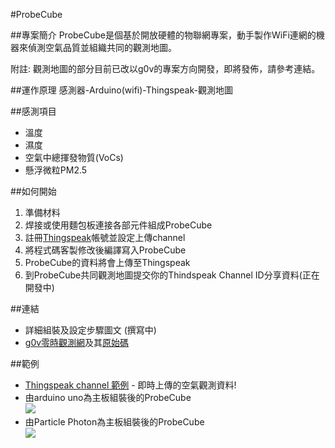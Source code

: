 #ProbeCube

##專案簡介
ProbeCube是個基於開放硬體的物聯網專案，動手製作WiFi連網的機器來偵測空氣品質並組織共同的觀測地圖。

附註: 觀測地圖的部分目前已改以g0v的專案方向開發，即將發佈，請參考連結。


##運作原理
感測器-Arduino(wifi)-Thingspeak-觀測地圖

##感測項目
* 溫度
* 濕度
* 空氣中總揮發物質(VoCs)
* 懸浮微粒PM2.5

##如何開始
1. 準備材料
2. 焊接或使用麵包板連接各部元件組成ProbeCube
3. 註冊[Thingspeak](https://thingspeak.com/)帳號並設定上傳channel
4. 將程式碼客製修改後編譯寫入ProbeCube
5. ProbeCube的資料將會上傳至Thingspeak
6. 到ProbeCube共同觀測地圖提交你的Thindspeak Channel ID分享資料(正在開發中)

##連結

* 詳細組裝及設定步驟圖文 (撰寫中)
* [g0v零時觀測網](http://www.3203.info/map.html)及其[原始碼](https://github.com/immortalmice/ThingSpeak-Visual-Map)

##範例
* [Thingspeak channel 範例](https://thingspeak.com/channels/26769) - 即時上傳的空氣觀測資料!
* 由arduino uno為主板組裝後的ProbeCube  
![](https://github.com/Lafudoci/ProbeCube/blob/master/pc_uno_shield_demo.jpg)
* 由Particle Photon為主板組裝後的ProbeCube  
![](https://github.com/Lafudoci/ProbeCube/blob/master/Particle%20Photon%20based/2016-02-25_PC.jpg)

